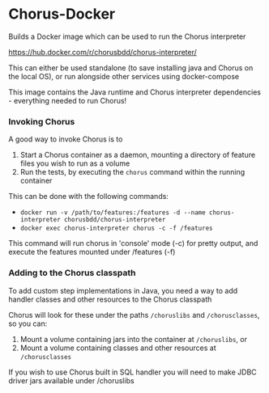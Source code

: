 # Chorus-Docker

Builds a Docker image which can be used to run the Chorus interpreter

https://hub.docker.com/r/chorusbdd/chorus-interpreter/

This can either be used standalone (to save installing java and Chorus on the local OS), or run alongside other services using docker-compose

This image contains the Java runtime and Chorus interpreter dependencies - everything needed to run Chorus!

### Invoking Chorus 

A good way to invoke Chorus is to 

1. Start a Chorus container as a daemon, mounting a directory of feature files you wish to run as a volume
2. Run the tests, by executing the `chorus` command within the running container

This can be done with the following commands:

* `docker run -v /path/to/features:/features -d --name chorus-interpreter chorusbdd/chorus-interpreter`
* `docker exec chorus-interpreter chorus -c -f /features`

This command will run chorus in 'console' mode (-c) for pretty output, and execute the features mounted under /features (-f)


### Adding to the Chorus classpath

To add custom step implementations in Java, you need a way to add handler classes and other resources to the Chorus classpath

Chorus will look for these under the paths `/choruslibs` and `/chorusclasses`, so you can:

1. Mount a volume containing jars into the container at `/choruslibs`, or
2. Mount a volume containing classes and other resources at `/chorusclasses`

If you wish to use Chorus built in SQL handler you will need to make JDBC driver jars available under /choruslibs




